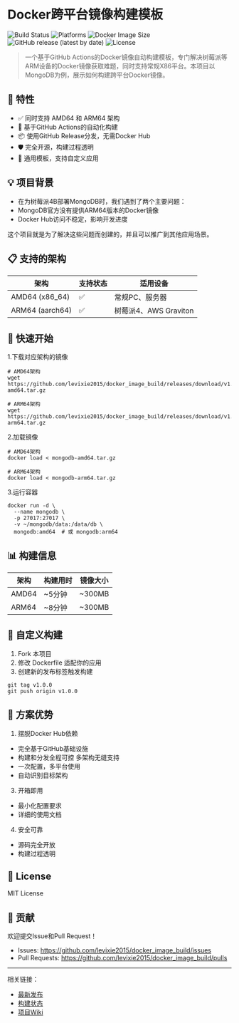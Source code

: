 # Docker跨平台镜像构建模板
![Build Status](https://github.com/levixie2015/docker_image_build/actions/workflows/build.yml/badge.svg)
![Platforms](https://img.shields.io/badge/platforms-amd64%20%7C%20arm64-blue)
![Docker Image Size](https://img.shields.io/badge/image%20size-~300MB-blue)
![GitHub release (latest by date)](https://img.shields.io/github/v/release/levixie2015/docker_image_build)
![License](https://img.shields.io/badge/license-MIT-green.svg)
> 一个基于GitHub Actions的Docker镜像自动构建模板，专门解决树莓派等ARM设备的Docker镜像获取难题，同时支持常规X86平台。本项目以MongoDB为例，展示如何构建跨平台Docker镜像。
##  🚀 特性
- ✅ 同时支持 AMD64 和 ARM64 架构
- 🔄 基于GitHub Actions的自动化构建
- 📦 使用GitHub Release分发，无需Docker Hub
- 🛡️ 完全开源，构建过程透明
- 🎯 通用模板，支持自定义应用

## 💡 项目背景
- 在为树莓派4B部署MongoDB时，我们遇到了两个主要问题：
- MongoDB官方没有提供ARM64版本的Docker镜像
- Docker Hub访问不稳定，影响开发进度
  
这个项目就是为了解决这些问题而创建的，并且可以推广到其他应用场景。

## 📋 支持的架构
| 架构 | 支持状态 | 适用设备 |
|------|----------|----------|
| AMD64 (x86_64) | ✅ | 常规PC、服务器 |
| ARM64 (aarch64) | ✅ | 树莓派4、AWS Graviton |

## 🚀 快速开始
1.下载对应架构的镜像
```
# AMD64架构
wget https://github.com/levixie2015/docker_image_build/releases/download/v1.0.0/mongodb-amd64.tar.gz

# ARM64架构
wget https://github.com/levixie2015/docker_image_build/releases/download/v1.0.0/mongodb-arm64.tar.gz
```
2.加载镜像
```
# AMD64架构
docker load < mongodb-amd64.tar.gz

# ARM64架构
docker load < mongodb-arm64.tar.gz
```
3.运行容器
```
docker run -d \
  --name mongodb \
  -p 27017:27017 \
  -v ~/mongodb/data:/data/db \
  mongodb:amd64  # 或 mongodb:arm64
```
## 📊 构建信息
| 架构 | 构建用时 | 镜像大小 |
|------|----------|----------|
| AMD64 | ~5分钟 | ~300MB |
| ARM64 | ~8分钟 | ~300MB |

## 🔧 自定义构建
1. Fork 本项目
2. 修改 Dockerfile 适配你的应用
3. 创建新的发布标签触发构建
```
git tag v1.0.0
git push origin v1.0.0
```
## 🌟 方案优势
1. 摆脱Docker Hub依赖
  - 完全基于GitHub基础设施
  - 构建和分发全程可控
多架构无缝支持
 - 一次配置，多平台使用
 - 自动识别目标架构
3. 开箱即用
  - 最小化配置要求
  - 详细的使用文档
4. 安全可靠
  - 源码完全开放
  - 构建过程透明

## 📝 License
MIT License

## 🤝 贡献
欢迎提交Issue和Pull Request！
- Issues: https://github.com/levixie2015/docker_image_build/issues
- Pull Requests: https://github.com/levixie2015/docker_image_build/pulls
---
相关链接：
- [最新发布](https://github.com/levixie2015/docker_image_build/releases/tag/v1.0.0)
- [构建状态](https://github.com/levixie2015/docker_image_build/actions)
- [项目Wiki](https://github.com/levixie2015/docker_image_build/wiki)
